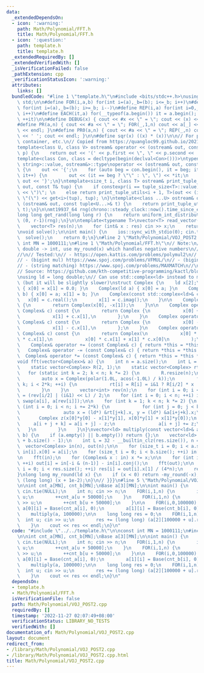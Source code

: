 ```yaml
---
data:
  _extendedDependsOn:
  - icon: ':warning:'
    path: Math/Polynomial/FFT.h
    title: Math/Polynomial/FFT.h
  - icon: ':question:'
    path: template.h
    title: template.h
  _extendedRequiredBy: []
  _extendedVerifiedWith: []
  _isVerificationFailed: false
  _pathExtension: cpp
  _verificationStatusIcon: ':warning:'
  attributes:
    links: []
  bundledCode: "#line 1 \"template.h\"\n#include <bits/stdc++.h>\nusing namespace\
    \ std;\n\n#define FOR(i,a,b) for(int i=(a),_b=(b); i<=_b; i++)\n#define FORD(i,a,b)\
    \ for(int i=(a),_b=(b); i>=_b; i--)\n#define REP(i,a) for(int i=0,_a=(a); i<_a;\
    \ i++)\n#define EACH(it,a) for(__typeof(a.begin()) it = a.begin(); it != a.end();\
    \ ++it)\n\n#define DEBUG(x) { cout << #x << \" = \"; cout << (x) << endl; }\n\
    #define PR(a,n) { cout << #a << \" = \"; FOR(_,1,n) cout << a[_] << ' '; cout\
    \ << endl; }\n#define PR0(a,n) { cout << #a << \" = \"; REP(_,n) cout << a[_]\
    \ << ' '; cout << endl; }\n\n#define sqr(x) ((x) * (x))\n\n// For printing pair,\
    \ container, etc.\n// Copied from https://quangloc99.github.io/2021/07/30/my-CP-debugging-template.html\n\
    template<class U, class V> ostream& operator << (ostream& out, const pair<U, V>&\
    \ p) {\n    return out << '(' << p.first << \", \" << p.second << ')';\n}\n\n\
    template<class Con, class = decltype(begin(declval<Con>()))>\ntypename enable_if<!is_same<Con,\
    \ string>::value, ostream&>::type\noperator << (ostream& out, const Con& con)\
    \ {\n    out << '{';\n    for (auto beg = con.begin(), it = beg; it != con.end();\
    \ it++) {\n        out << (it == beg ? \"\" : \", \") << *it;\n    }\n    return\
    \ out << '}';\n}\ntemplate<size_t i, class T> ostream& print_tuple_utils(ostream&\
    \ out, const T& tup) {\n    if constexpr(i == tuple_size<T>::value) return out\
    \ << \")\"; \n    else return print_tuple_utils<i + 1, T>(out << (i ? \", \" :\
    \ \"(\") << get<i>(tup), tup); \n}\ntemplate<class ...U> ostream& operator <<\
    \ (ostream& out, const tuple<U...>& t) {\n    return print_tuple_utils<0, tuple<U...>>(out,\
    \ t);\n}\n\nmt19937_64 rng(chrono::steady_clock::now().time_since_epoch().count());\n\
    long long get_rand(long long r) {\n    return uniform_int_distribution<long long>\
    \ (0, r-1)(rng);\n}\n\ntemplate<typename T>\nvector<T> read_vector(int n) {\n\
    \    vector<T> res(n);\n    for (int& x : res) cin >> x;\n    return res;\n}\n\
    \nvoid solve();\n\nint main() {\n    ios::sync_with_stdio(0); cin.tie(0);\n  \
    \  solve();\n    return 0;\n}\n#line 2 \"Math/Polynomial/VOJ_POST2.cpp\"\n\nconst\
    \ int MN = 1000111;\n#line 1 \"Math/Polynomial/FFT.h\"\n// Note:\n// - When convert\
    \ double -> int, use my_round(x) which handles negative numbers\n//   correctly.\n\
    //\n// Tested:\n// - https://open.kattis.com/problems/polymul2\n// - https://www.spoj.com/problems/TSUM/\n\
    // - (bigint mul) https://www.spoj.com/problems/VFMUL/\n// - (bigint mul) https://www.spoj.com/problems/MUL/\n\
    // - (string matching) https://www.spoj.com/problems/MAXMATCH\n//\n// FFT {{{\n\
    // Source: https://github.com/kth-competitive-programming/kactl/blob/main/content/numerical/FastFourierTransform.h\n\
    \nusing ld = long double;\n// Can use std::complex<ld> instead to make code shorter\
    \ (but it will be slightly slower)\nstruct Complex {\n    ld x[2];\n\n    Complex()\
    \ { x[0] = x[1] = 0.0; }\n    Complex(ld a) { x[0] = a; }\n    Complex(ld a, ld\
    \ b) { x[0] = a; x[1] = b; }\n    Complex(const std::complex<ld>& c) {\n     \
    \   x[0] = c.real();\n        x[1] = c.imag();\n    }\n\n    Complex conj() const\
    \ {\n        return Complex(x[0], -x[1]);\n    }\n\n    Complex operator + (const\
    \ Complex& c) const {\n        return Complex {\n            x[0] + c.x[0],\n\
    \            x[1] + c.x[1],\n        };\n    }\n    Complex operator - (const\
    \ Complex& c) const {\n        return Complex {\n            x[0] - c.x[0],\n\
    \            x[1] - c.x[1],\n        };\n    }\n    Complex operator * (const\
    \ Complex& c) const {\n        return Complex(\n            x[0] * c.x[0] - x[1]\
    \ * c.x[1],\n            x[0] * c.x[1] + x[1] * c.x[0]\n        );\n    }\n\n\
    \    Complex& operator += (const Complex& c) { return *this = *this + c; }\n \
    \   Complex& operator -= (const Complex& c) { return *this = *this - c; }\n  \
    \  Complex& operator *= (const Complex& c) { return *this = *this * c; }\n};\n\
    void fft(vector<Complex>& a) {\n    int n = a.size();\n    int L = 31 - __builtin_clz(n);\n\
    \    static vector<Complex> R(2, 1);\n    static vector<Complex> rt(2, 1);\n \
    \   for (static int k = 2; k < n; k *= 2) {\n        R.resize(n);\n        rt.resize(n);\n\
    \        auto x = Complex(polar(1.0L, acos(-1.0L) / k));\n        for (int i =\
    \ k; i < 2*k; ++i) {\n            rt[i] = R[i] = i&1 ? R[i/2] * x : R[i/2];\n\
    \        }\n    }\n    vector<int> rev(n);\n    for (int i = 0; i < n; ++i) rev[i]\
    \ = (rev[i/2] | (i&1) << L) / 2;\n    for (int i = 0; i < n; ++i) if (i < rev[i])\
    \ swap(a[i], a[rev[i]]);\n\n    for (int k = 1; k < n; k *= 2) {\n        for\
    \ (int i = 0; i < n; i += 2*k) {\n            for (int j = 0; j < k; ++j) {\n\
    \                auto x = (ld*) &rt[j+k].x, y = (ld*) &a[i+j+k].x;\n         \
    \       Complex z(x[0]*y[0] - x[1]*y[1], x[0]*y[1] + x[1]*y[0]);\n           \
    \     a[i + j + k] = a[i + j] - z;\n                a[i + j] += z;\n         \
    \   }\n        }\n    }\n}\nvector<ld> multiply(const vector<ld>& a, const vector<ld>&\
    \ b) {\n    if (a.empty() || b.empty()) return {};\n    vector<ld> res(a.size()\
    \ + b.size() - 1);\n    int L = 32 - __builtin_clz(res.size()), n = 1<<L;\n  \
    \  vector<Complex> in(n), out(n);\n\n    for (size_t i = 0; i < a.size(); ++i)\
    \ in[i].x[0] = a[i];\n    for (size_t i = 0; i < b.size(); ++i) in[i].x[1] = b[i];\n\
    \n    fft(in);\n    for (Complex& x : in) x *= x;\n\n    for (int i = 0; i < n;\
    \ ++i) out[i] = in[-i & (n-1)] - in[i].conj();\n    fft(out);\n\n    for (size_t\
    \ i = 0; i < res.size(); ++i) res[i] = out[i].x[1] / (4*n);\n    return res;\n\
    }\nlong long my_round(ld x) {\n    if (x < 0) return -my_round(-x);\n    return\
    \ (long long) (x + 1e-2);\n}\n// }}}\n#line 5 \"Math/Polynomial/VOJ_POST2.cpp\"\
    \n\nint cnt_a[MN], cnt_b[MN];\nBase a[3][MN];\n\nint main() {\n    ios :: sync_with_stdio(false);\
    \ cin.tie(NULL);\n    int n; cin >> n;\n    FOR(i,1,n) {\n        int u; cin >>\
    \ u;\n        ++cnt_a[u + 50000];\n    }\n    FOR(i,1,n) {\n        int u; cin\
    \ >> u;\n        ++cnt_b[u + 50000];\n    }\n\n    FOR(i,0,100000) {\n       \
    \ a[0][i] = Base(cnt_a[i], 0);\n        a[1][i] = Base(cnt_b[i], 0);\n    }\n\
    \    multiply(a, 100000);\n\n    long long res = 0;\n    FOR(i,1,n) {\n      \
    \  int u; cin >> u;\n        res += (long long) (a[2][100000 + u].real() + 0.5);\n\
    \    }\n    cout << res << endl;\n}\n"
  code: "#include \"../../template.h\"\n\nconst int MN = 1000111;\n#include \"FFT.h\"\
    \n\nint cnt_a[MN], cnt_b[MN];\nBase a[3][MN];\n\nint main() {\n    ios :: sync_with_stdio(false);\
    \ cin.tie(NULL);\n    int n; cin >> n;\n    FOR(i,1,n) {\n        int u; cin >>\
    \ u;\n        ++cnt_a[u + 50000];\n    }\n    FOR(i,1,n) {\n        int u; cin\
    \ >> u;\n        ++cnt_b[u + 50000];\n    }\n\n    FOR(i,0,100000) {\n       \
    \ a[0][i] = Base(cnt_a[i], 0);\n        a[1][i] = Base(cnt_b[i], 0);\n    }\n\
    \    multiply(a, 100000);\n\n    long long res = 0;\n    FOR(i,1,n) {\n      \
    \  int u; cin >> u;\n        res += (long long) (a[2][100000 + u].real() + 0.5);\n\
    \    }\n    cout << res << endl;\n}\n"
  dependsOn:
  - template.h
  - Math/Polynomial/FFT.h
  isVerificationFile: false
  path: Math/Polynomial/VOJ_POST2.cpp
  requiredBy: []
  timestamp: '2022-11-27 02:07:49+08:00'
  verificationStatus: LIBRARY_NO_TESTS
  verifiedWith: []
documentation_of: Math/Polynomial/VOJ_POST2.cpp
layout: document
redirect_from:
- /library/Math/Polynomial/VOJ_POST2.cpp
- /library/Math/Polynomial/VOJ_POST2.cpp.html
title: Math/Polynomial/VOJ_POST2.cpp
---
```

